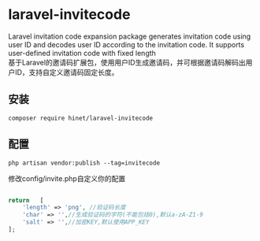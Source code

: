 # laravel-invitecode
Laravel invitation code expansion package generates invitation code using user ID and decodes user ID according to the invitation code. It supports user-defined invitation code with fixed length  
基于Laravel的邀请码扩展包，使用用户ID生成邀请码，并可根据邀请码解码出用户ID，支持自定义邀请码固定长度。

## 安装

```
composer require hinet/laravel-invitecode
```

## 配置

```
php artisan vendor:publish --tag=invitecode
```

修改config/invite.php自定义你的配置  
```php

return   [
    'length' => 'png', //验证码长度
    'char' => '',//生成验证码的字符(不能包括0),默认a-zA-Z1-9
    'salt' => '',//加密KEY,默认使用APP_KEY
];
```
